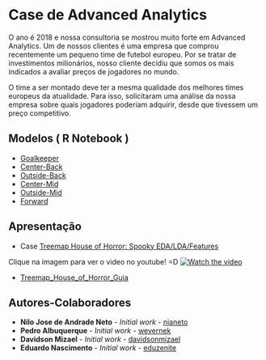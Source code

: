 # Case de Advanced Analytics

O ano é 2018 e nossa consultoria se mostrou muito forte em Advanced Analytics. Um de nossos clientes é uma
empresa que comprou recentemente um pequeno time de futebol europeu. Por se tratar de investimentos milionários,
nosso cliente decidiu que somos os mais indicados a avaliar preços de jogadores no mundo.

O time a ser montado deve ter a mesma qualidade dos melhores times europeus da atualidade. Para isso,
solicitaram uma análise da nossa empresa sobre quais jogadores poderiam adquirir, desde que tivessem um
preço competitivo.

    
## Modelos ( R Notebook )

* [Goalkeeper](markdown/goalkeeper_analysis.Rmd)
* [Center-Back](markdown/centerback_analysis.Rmd)
* [Outside-Back](markdown/outsideback_analysis.Rmd)
* [Center-Mid](markdown/centermid_analysis.Rmd)
* [Outside-Mid](markdown/outsidemid_analysis.Rmd)
* [Forward](markdown/forward_analysis.Rmd)


## Apresentação 

* Case [Treemap House of Horror: Spooky EDA/LDA/Features](https://www.kaggle.com/headsortails/treemap-house-of-horror-spooky-eda-lda-features)
 
Clique na imagem para ver o video no youtube! =D [![Watch the video](https://img.youtube.com/vi/Wtr7wZP-508/maxresdefault.jpg)](https://www.youtube.com/watch?v=Wtr7wZP-508)

* [Treemap_House_of_Horror_Guia](PDF/Treemap_House_of_Horror_Guia.pdf)

## Autores-Colaboradores

* **Nilo Jose de Andrade Neto** - *Initial work* - [njaneto](https://github.com/njaneto)
* **Pedro Albuquerque** - *Initial work* - [wevernek](https://github.com/wevernek)
* **Davidson Mizael** - *Initial work* - [davidsonmizael](https://github.com/davidsonmizael)
* **Eduardo Nascimento** - *Initial work* - [eduzenite](https://github.com/eduzenite)